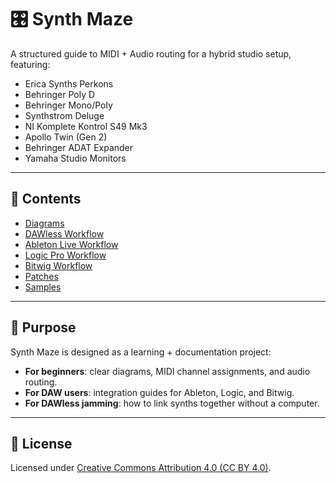 # 🎛️ Synth Maze

A structured guide to MIDI + Audio routing for a hybrid studio setup, featuring:

- Erica Synths Perkons
- Behringer Poly D
- Behringer Mono/Poly
- Synthstrom Deluge
- NI Komplete Kontrol S49 Mk3
- Apollo Twin (Gen 2)
- Behringer ADAT Expander
- Yamaha Studio Monitors

---

## 📖 Contents
- [Diagrams](docs/diagrams/ascii.md)
- [DAWless Workflow](docs/workflows/dawless.md)
- [Ableton Live Workflow](docs/workflows/ableton.md)
- [Logic Pro Workflow](docs/workflows/logic.md)
- [Bitwig Workflow](docs/workflows/bitwig.md)
- [Patches](docs/patches)
- [Samples](docs/samples)

---

## 🎯 Purpose
Synth Maze is designed as a learning + documentation project:
- **For beginners**: clear diagrams, MIDI channel assignments, and audio routing.
- **For DAW users**: integration guides for Ableton, Logic, and Bitwig.
- **For DAWless jamming**: how to link synths together without a computer.

---

## 🔗 License
Licensed under [Creative Commons Attribution 4.0 (CC BY 4.0)](LICENSE).
